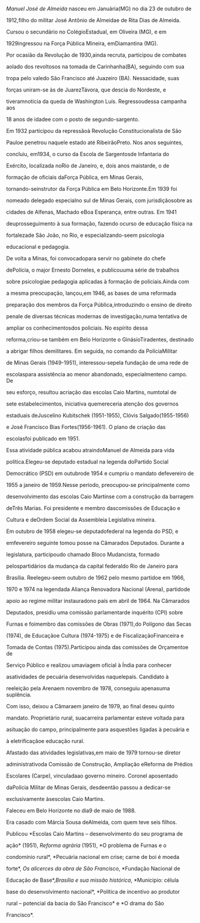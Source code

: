 

*Manuel José de Almeida* nasceu em Januária(MG) no dia 23 de outubro de

1912,filho do militar José Antônio de Almeidae de Rita Dias de Almeida.



Cursou o secundário no ColégioEstadual, em Oliveira (MG), e em

1929ingressou na Força Pública Mineira, emDiamantina (MG).



Por ocasião da Revolução de 1930,ainda recruta, participou de combates

aolado dos revoltosos na tomada de Carinhanha(BA), seguindo com sua

tropa pelo valedo São Francisco até Juazeiro (BA). Nessacidade, suas

forças uniram-se às de JuarezTávora, que descia do Nordeste, e

tiveramnotícia da queda de Washington Luís. Regressoudessa campanha aos

18 anos de idadee com o posto de segundo-sargento.



Em 1932 participou da repressãoà Revolução Constitucionalista de São

Pauloe penetrou naquele estado até RibeirãoPreto. Nos anos seguintes,

concluiu, em1934, o curso da Escola de Sargentosde Infantaria do

Exército, localizada noRio de Janeiro, e, dois anos maistarde, o de

formação de oficiais daForça Pública, em Minas Gerais,

tornando-seinstrutor da Força Pública em Belo Horizonte.Em 1939 foi

nomeado delegado especialno sul de Minas Gerais, com jurisdiçãosobre as

cidades de Alfenas, Machado eBoa Esperança, entre outras. Em 1941

deuprosseguimento à sua formação, fazendo ocurso de educação física na

fortalezade São João, no Rio, e especializando-seem psicologia

educacional e pedagogia.



De volta a Minas, foi convocadopara servir no gabinete do chefe

dePolícia, o major Ernesto Dorneles, e publicouuma série de trabalhos

sobre psicologiae pedagogia aplicadas à formação de policiais.Ainda com

a mesma preocupação, lançou,em 1946, as bases de uma reformada

preparação dos membros da Força Pública,introduzindo o ensino de direito

penale de diversas técnicas modernas de investigação,numa tentativa de

ampliar os conhecimentosdos policiais. No espírito dessa

reforma,criou-se também em Belo Horizonte o GinásioTiradentes, destinado

a abrigar filhos demilitares. Em seguida, no comando da PolíciaMilitar

de Minas Gerais (1949-1951), interessou-sepela fundação de uma rede de

escolaspara assistência ao menor abandonado, especialmenteno campo. De

seu esforço, resultou acriação das escolas Caio Martins, numtotal de

sete estabelecimentos, iniciativa quemereceria atenção dos governos

estaduais deJuscelino Kubitschek (1951-1955), Clóvis Salgado(1955-1956)

e José Francisco Bias Fortes(1956-1961). O plano de criação das

escolasfoi publicado em 1951.



Essa atividade pública acabou atraindoManuel de Almeida para vida

política.Elegeu-se deputado estadual na legenda doPartido Social

Democrático (PSD) em outubrode 1954 e cumpriu o mandato defevereiro de

1955 a janeiro de 1959.Nesse período, preocupou-se principalmente como

desenvolvimento das escolas Caio Martinse com a construção da barragem

deTrês Marias. Foi presidente e membro dascomissões de Educação e

Cultura e deOrdem Social da Assembleia Legislativa mineira.



Em outubro de 1958 elegeu-se deputadofederal na legenda do PSD, e

emfevereiro seguinte tomou posse na Câmarados Deputados. Durante a

legislatura, participoudo chamado Bloco Mudancista, formado

pelospartidários da mudança da capital federaldo Rio de Janeiro para

Brasília. Reelegeu-seem outubro de 1962 pelo mesmo partidoe em 1966,

1970 e 1974 na legendada Aliança Renovadora Nacional (Arena), partidode

apoio ao regime militar instauradono país em abril de 1964. Na Câmarados

Deputados, presidiu uma comissão parlamentarde inquérito (CPI) sobre

Furnas e foimembro das comissões de Obras (1971),do Polígono das Secas

(1974), de Educaçãoe Cultura (1974-1975) e de FiscalizaçãoFinanceira e

Tomada de Contas (1975).Participou ainda das comissões de Orçamentoe de

Serviço Público e realizou umaviagem oficial à Índia para conhecer

asatividades de pecuária desenvolvidas naquelepaís. Candidato à

reeleição pela Arenaem novembro de 1978, conseguiu apenasuma suplência.

Com isso, deixou a Câmaraem janeiro de 1979, ao final deseu quinto

mandato. Proprietário rural, suacarreira parlamentar esteve voltada para

asituação do campo, principalmente para asquestões ligadas à pecuária e

à eletrificaçãoe educação rural.



Afastado das atividades legislativas,em maio de 1979 tornou-se diretor

administrativoda Comissão de Construção, Ampliação eReforma de Prédios

Escolares (Carpe), vinculadaao governo mineiro. Coronel aposentado

daPolícia Militar de Minas Gerais, desdeentão passou a dedicar-se

exclusivamente àsescolas Caio Martins.



Faleceu em Belo Horizonte no dia9 de maio de 1988.



Era casado com Márcia Sousa deAlmeida, com quem teve seis filhos.



Publicou *Escolas Caio Martins – desenvolvimento do seu programa de

ação* (1951), *Reforma agrária* (1951), *O problema de Furnas e o

condomínio rural*, *Pecuária nacional em crise; carne de boi é moeda

forte*, *Os alicerces da obra de São Francisco*, *Fundação Nacional de

Educação de Base*,*Brasília e sua missão histórica*, *Município: célula

base do desenvolvimento nacional*, *Política de incentivo ao produtor

rural – potencial da bacia do São Francisco* e *O drama do São

Francisco*.



